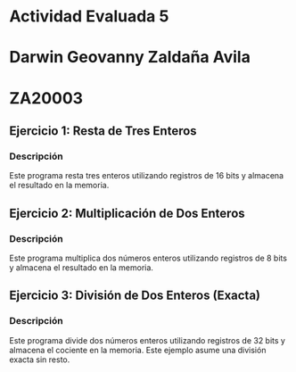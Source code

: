 # Actividad Evaluada 5 
# Darwin Geovanny Zaldaña Avila
# ZA20003

## Ejercicio 1: Resta de Tres Enteros

### Descripción
Este programa resta tres enteros utilizando registros de 16 bits y almacena el resultado en la memoria.


## Ejercicio 2: Multiplicación de Dos Enteros

### Descripción
Este programa multiplica dos números enteros utilizando registros de 8 bits y almacena el resultado en la memoria.


## Ejercicio 3: División de Dos Enteros (Exacta)

### Descripción
Este programa divide dos números enteros utilizando registros de 32 bits y almacena el cociente en la memoria. Este ejemplo asume una división exacta sin resto.



